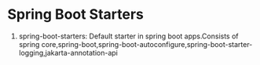 # Spring Boot Starters

1. spring-boot-starters: Default starter in spring boot apps.Consists of spring core,spring-boot,spring-boot-autoconfigure,spring-boot-starter-logging,jakarta-annotation-api